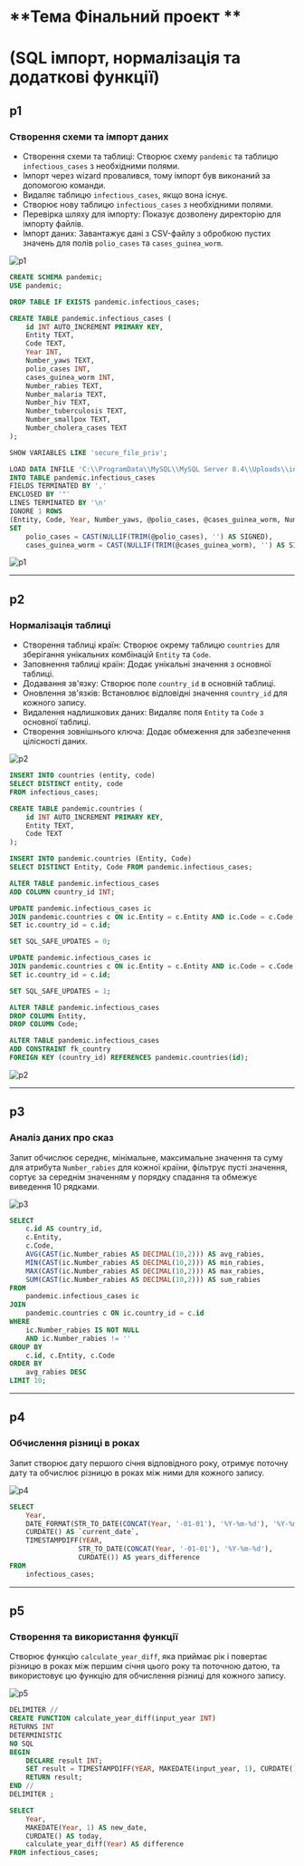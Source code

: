 # **Тема Фінальний проект **
# **(SQL імпорт, нормалізація та додаткові функції)**

## **p1**

### Створення схеми та імпорт даних
- Створення схеми та таблиці: Створює схему `pandemic` та таблицю `infectious_cases` з необхідними полями.
- Імпорт через wizard провалився, тому імпорт був виконаний за допомогою команди.
- Видаляє таблицю `infectious_cases`, якщо вона існує.
- Створює нову таблицю `infectious_cases` з необхідними полями.
- Перевірка шляху для імпорту: Показує дозволену директорію для імпорту файлів.
- Імпорт даних: Завантажує дані з CSV-файлу з обробкою пустих значень для полів `polio_cases` та `cases_guinea_worm`.

![p1](/p1.png)

```sql
CREATE SCHEMA pandemic;
USE pandemic;

DROP TABLE IF EXISTS pandemic.infectious_cases;

CREATE TABLE pandemic.infectious_cases (
    id INT AUTO_INCREMENT PRIMARY KEY,
    Entity TEXT,
    Code TEXT,
    Year INT,
    Number_yaws TEXT,
    polio_cases INT,
    cases_guinea_worm INT,
    Number_rabies TEXT,
    Number_malaria TEXT,
    Number_hiv TEXT,
    Number_tuberculosis TEXT,
    Number_smallpox TEXT,
    Number_cholera_cases TEXT
);

SHOW VARIABLES LIKE 'secure_file_priv';

LOAD DATA INFILE 'C:\\ProgramData\\MySQL\\MySQL Server 8.4\\Uploads\\infectious_cases.csv'
INTO TABLE pandemic.infectious_cases
FIELDS TERMINATED BY ','
ENCLOSED BY '"'
LINES TERMINATED BY '\n'
IGNORE 1 ROWS
(Entity, Code, Year, Number_yaws, @polio_cases, @cases_guinea_worm, Number_rabies, Number_malaria, Number_hiv, Number_tuberculosis, Number_smallpox, Number_cholera_cases)
SET
    polio_cases = CAST(NULLIF(TRIM(@polio_cases), '') AS SIGNED),
    cases_guinea_worm = CAST(NULLIF(TRIM(@cases_guinea_worm), '') AS SIGNED);
```

![p1](/p1_1.png)

---

## **p2**

### Нормалізація таблиці
- Створення таблиці країн: Створює окрему таблицю `countries` для зберігання унікальних комбінацій `Entity` та `Code`.
- Заповнення таблиці країн: Додає унікальні значення з основної таблиці.
- Додавання зв'язку: Створює поле `country_id` в основній таблиці.
- Оновлення зв'язків: Встановлює відповідні значення `country_id` для кожного запису.
- Видалення надлишкових даних: Видаляє поля `Entity` та `Code` з основної таблиці.
- Створення зовнішнього ключа: Додає обмеження для забезпечення цілісності даних.

![p2](/p2.png)

```sql
INSERT INTO countries (entity, code)
SELECT DISTINCT entity, code
FROM infectious_cases;

CREATE TABLE pandemic.countries (
    id INT AUTO_INCREMENT PRIMARY KEY,
    Entity TEXT,
    Code TEXT
);

INSERT INTO pandemic.countries (Entity, Code)
SELECT DISTINCT Entity, Code FROM pandemic.infectious_cases;

ALTER TABLE pandemic.infectious_cases
ADD COLUMN country_id INT;

UPDATE pandemic.infectious_cases ic
JOIN pandemic.countries c ON ic.Entity = c.Entity AND ic.Code = c.Code
SET ic.country_id = c.id;

SET SQL_SAFE_UPDATES = 0;

UPDATE pandemic.infectious_cases ic
JOIN pandemic.countries c ON ic.Entity = c.Entity AND ic.Code = c.Code
SET ic.country_id = c.id;

SET SQL_SAFE_UPDATES = 1;

ALTER TABLE pandemic.infectious_cases
DROP COLUMN Entity,
DROP COLUMN Code;

ALTER TABLE pandemic.infectious_cases
ADD CONSTRAINT fk_country
FOREIGN KEY (country_id) REFERENCES pandemic.countries(id);
```

![p2](/p2_1.png)

---

## **p3**

### Аналіз даних про сказ
Запит обчислює середнє, мінімальне, максимальне значення та суму для атрибута `Number_rabies` для кожної країни, фільтрує пусті значення, сортує за середнім значенням у порядку спадання та обмежує виведення 10 рядками.

![p3](/p3.png)

```sql
SELECT 
    c.id AS country_id,
    c.Entity,
    c.Code,
    AVG(CAST(ic.Number_rabies AS DECIMAL(10,2))) AS avg_rabies,
    MIN(CAST(ic.Number_rabies AS DECIMAL(10,2))) AS min_rabies,
    MAX(CAST(ic.Number_rabies AS DECIMAL(10,2))) AS max_rabies,
    SUM(CAST(ic.Number_rabies AS DECIMAL(10,2))) AS sum_rabies
FROM 
    pandemic.infectious_cases ic
JOIN 
    pandemic.countries c ON ic.country_id = c.id
WHERE 
    ic.Number_rabies IS NOT NULL 
    AND ic.Number_rabies != ''
GROUP BY 
    c.id, c.Entity, c.Code
ORDER BY 
    avg_rabies DESC
LIMIT 10;
```

---

## **p4**

### Обчислення різниці в роках
Запит створює дату першого січня відповідного року, отримує поточну дату та обчислює різницю в роках між ними для кожного запису.

![p4](/p4.png)

```sql
SELECT
    Year,
    DATE_FORMAT(STR_TO_DATE(CONCAT(Year, '-01-01'), '%Y-%m-%d'), '%Y-%m-%d') AS first_day_of_year,
    CURDATE() AS `current_date`,
    TIMESTAMPDIFF(YEAR, 
                 STR_TO_DATE(CONCAT(Year, '-01-01'), '%Y-%m-%d'),
                 CURDATE()) AS years_difference
FROM
    infectious_cases;
```

---

## **p5**

### Створення та використання функції
Створює функцію `calculate_year_diff`, яка приймає рік і повертає різницю в роках між першим січня цього року та поточною датою, та використовує цю функцію для обчислення різниці для кожного запису.

![p5](/p5.png)

```sql
DELIMITER //
CREATE FUNCTION calculate_year_diff(input_year INT)
RETURNS INT
DETERMINISTIC 
NO SQL
BEGIN
    DECLARE result INT;
    SET result = TIMESTAMPDIFF(YEAR, MAKEDATE(input_year, 1), CURDATE());
    RETURN result;
END //
DELIMITER ;

SELECT
    Year,
    MAKEDATE(Year, 1) AS new_date,
    CURDATE() AS today,
    calculate_year_diff(Year) AS difference
FROM infectious_cases;
